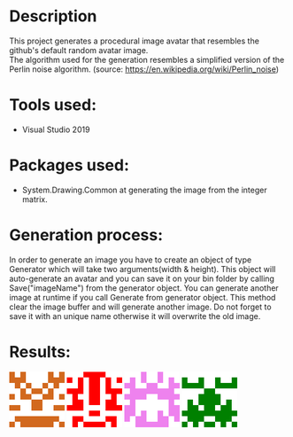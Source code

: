 # Description

This project generates a procedural image avatar that resembles the github's default random avatar image.  
The algorithm used for the generation resembles a simplified version of the Perlin noise algorithm. (source: https://en.wikipedia.org/wiki/Perlin_noise)

# Tools used:
- Visual Studio 2019

# Packages used:  
- System.Drawing.Common at generating the image from the integer matrix.

# Generation process:  
In order to generate an image you have to create an object of type Generator which will take two arguments(width & height). 
This object will auto-generate an avatar and you can save it on your bin folder by calling Save("imageName") from the generator object.
You can generate another image at runtime if you call Generate from generator object. This method clear the image buffer and will generate another image. 
Do not forget to save it with an unique name otherwise it will overwrite the old image.

# Results:  
![alt text](https://github.com/ClaudiuBrandusa/Github-Like-Procedural-Avatar/blob/master/Results/Avatar.png)
![alt text](https://github.com/ClaudiuBrandusa/Github-Like-Procedural-Avatar/blob/master/Results/Avatar2.png)
![alt text](https://github.com/ClaudiuBrandusa/Github-Like-Procedural-Avatar/blob/master/Results/Avatar3.png)
![alt text](https://github.com/ClaudiuBrandusa/Github-Like-Procedural-Avatar/blob/master/Results/Avatar4.png)
